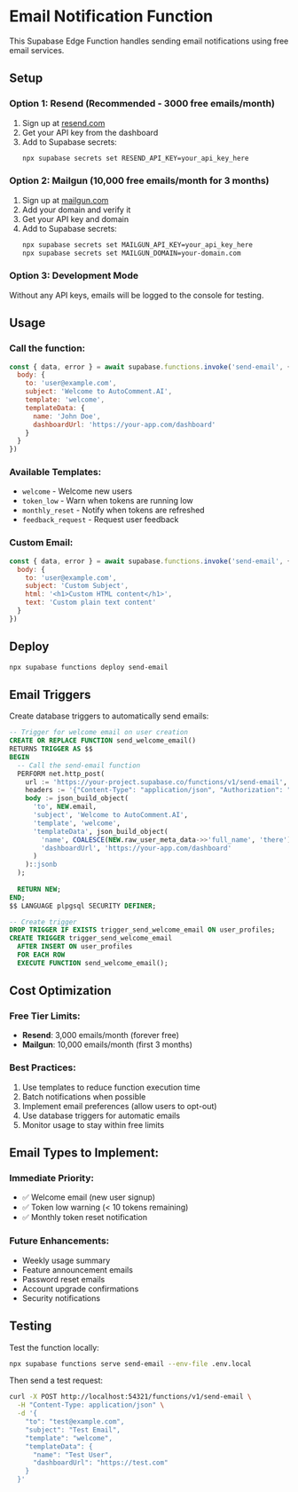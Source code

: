 # Email Notification Function

This Supabase Edge Function handles sending email notifications using free email services.

## Setup

### Option 1: Resend (Recommended - 3000 free emails/month)

1. Sign up at [resend.com](https://resend.com)
2. Get your API key from the dashboard
3. Add to Supabase secrets:
   ```bash
   npx supabase secrets set RESEND_API_KEY=your_api_key_here
   ```

### Option 2: Mailgun (10,000 free emails/month for 3 months)

1. Sign up at [mailgun.com](https://mailgun.com)
2. Add your domain and verify it
3. Get your API key and domain
4. Add to Supabase secrets:
   ```bash
   npx supabase secrets set MAILGUN_API_KEY=your_api_key_here
   npx supabase secrets set MAILGUN_DOMAIN=your-domain.com
   ```

### Option 3: Development Mode

Without any API keys, emails will be logged to the console for testing.

## Usage

### Call the function:

```javascript
const { data, error } = await supabase.functions.invoke('send-email', {
  body: {
    to: 'user@example.com',
    subject: 'Welcome to AutoComment.AI',
    template: 'welcome',
    templateData: {
      name: 'John Doe',
      dashboardUrl: 'https://your-app.com/dashboard'
    }
  }
})
```

### Available Templates:

- `welcome` - Welcome new users
- `token_low` - Warn when tokens are running low
- `monthly_reset` - Notify when tokens are refreshed
- `feedback_request` - Request user feedback

### Custom Email:

```javascript
const { data, error } = await supabase.functions.invoke('send-email', {
  body: {
    to: 'user@example.com',
    subject: 'Custom Subject',
    html: '<h1>Custom HTML content</h1>',
    text: 'Custom plain text content'
  }
})
```

## Deploy

```bash
npx supabase functions deploy send-email
```

## Email Triggers

Create database triggers to automatically send emails:

```sql
-- Trigger for welcome email on user creation
CREATE OR REPLACE FUNCTION send_welcome_email()
RETURNS TRIGGER AS $$
BEGIN
  -- Call the send-email function
  PERFORM net.http_post(
    url := 'https://your-project.supabase.co/functions/v1/send-email',
    headers := '{"Content-Type": "application/json", "Authorization": "Bearer your-service-role-key"}'::jsonb,
    body := json_build_object(
      'to', NEW.email,
      'subject', 'Welcome to AutoComment.AI',
      'template', 'welcome',
      'templateData', json_build_object(
        'name', COALESCE(NEW.raw_user_meta_data->>'full_name', 'there'),
        'dashboardUrl', 'https://your-app.com/dashboard'
      )
    )::jsonb
  );
  
  RETURN NEW;
END;
$$ LANGUAGE plpgsql SECURITY DEFINER;

-- Create trigger
DROP TRIGGER IF EXISTS trigger_send_welcome_email ON user_profiles;
CREATE TRIGGER trigger_send_welcome_email
  AFTER INSERT ON user_profiles
  FOR EACH ROW
  EXECUTE FUNCTION send_welcome_email();
```

## Cost Optimization

### Free Tier Limits:
- **Resend**: 3,000 emails/month (forever free)
- **Mailgun**: 10,000 emails/month (first 3 months)

### Best Practices:
1. Use templates to reduce function execution time
2. Batch notifications when possible
3. Implement email preferences (allow users to opt-out)
4. Use database triggers for automatic emails
5. Monitor usage to stay within free limits

## Email Types to Implement:

### Immediate Priority:
- ✅ Welcome email (new user signup)
- ✅ Token low warning (< 10 tokens remaining)
- ✅ Monthly token reset notification

### Future Enhancements:
- Weekly usage summary
- Feature announcement emails
- Password reset emails
- Account upgrade confirmations
- Security notifications

## Testing

Test the function locally:

```bash
npx supabase functions serve send-email --env-file .env.local
```

Then send a test request:

```bash
curl -X POST http://localhost:54321/functions/v1/send-email \
  -H "Content-Type: application/json" \
  -d '{
    "to": "test@example.com",
    "subject": "Test Email",
    "template": "welcome",
    "templateData": {
      "name": "Test User",
      "dashboardUrl": "https://test.com"
    }
  }'
```
